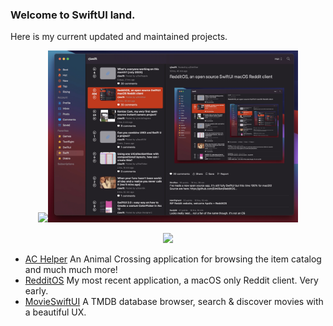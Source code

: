 ### Welcome to SwiftUI land. 

Here is my current updated and maintained projects.

<p align="center">
  <img src="https://github.com/Dimillian/ACHNBrowserUI/blob/main/images/promo3.png" width="400"><img src="https://github.com/Dimillian/RedditOS/blob/master/Images/image1.png" width="400">
</p>
<p align="center">
  <img src="https://github.com/Dimillian/MovieSwiftUI/blob/master/images/MovieSwiftUI_promo_new.png" width="400">
</p>

* [AC Helper](https://github.com/Dimillian/ACHNBrowserUI) An Animal Crossing application for browsing the item catalog and much much more!
* [RedditOS](https://github.com/Dimillian/RedditOS) My most recent application, a macOS only Reddit client. Very early.
* [MovieSwiftUI](https://github.com/Dimillian/MovieSwiftUI) A TMDB database browser, search & discover movies with a beautiful UX.

